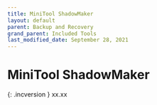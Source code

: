 ```yaml
---
title: MiniTool ShadowMaker
layout: default
parent: Backup and Recovery
grand_parent: Included Tools
last_modified_date: September 28, 2021
---
```


# MiniTool ShadowMaker

{: .incversion }
xx.xx
